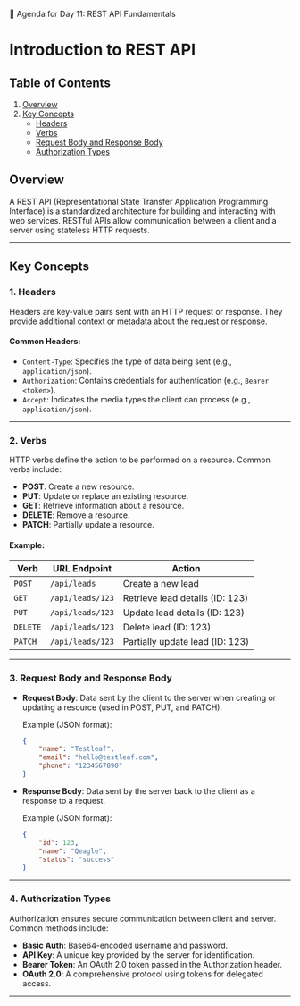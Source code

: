 📑 Agenda for Day 11: REST API Fundamentals

# Introduction to REST API

## Table of Contents
1. [Overview](#overview)
2. [Key Concepts](#key-concepts)
   - [Headers](#1-headers)
   - [Verbs](#2-verbs)
   - [Request Body and Response Body](#3-request-body-and-response-body)
   - [Authorization Types](#4-authorization-types)

## Overview
A REST API (Representational State Transfer Application Programming Interface) is a standardized architecture for building and interacting with web services. RESTful APIs allow communication between a client and a server using stateless HTTP requests.

---

## Key Concepts

### 1. **Headers**
Headers are key-value pairs sent with an HTTP request or response. They provide additional context or metadata about the request or response.

#### Common Headers:
- `Content-Type`: Specifies the type of data being sent (e.g., `application/json`).
- `Authorization`: Contains credentials for authentication (e.g., `Bearer <token>`).
- `Accept`: Indicates the media types the client can process (e.g., `application/json`).

---

### 2. **Verbs**
HTTP verbs define the action to be performed on a resource. Common verbs include:

- **POST**: Create a new resource.
- **PUT**: Update or replace an existing resource.
- **GET**: Retrieve information about a resource.
- **DELETE**: Remove a resource.
- **PATCH**: Partially update a resource.

#### Example:
| Verb    | URL Endpoint        | Action                      |
|---------|---------------------|-----------------------------|
| `POST`  | `/api/leads`        | Create a new lead           |
| `GET`   | `/api/leads/123`    | Retrieve lead details (ID: 123) |
| `PUT`   | `/api/leads/123`    | Update lead details (ID: 123) |
| `DELETE`| `/api/leads/123`    | Delete lead (ID: 123)       |
| `PATCH` | `/api/leads/123`    | Partially update lead (ID: 123) |

---

### 3. **Request Body and Response Body**

- **Request Body**: Data sent by the client to the server when creating or updating a resource (used in POST, PUT, and PATCH).
  
  Example (JSON format):
  ```json
  {
      "name": "Testleaf",
      "email": "hello@testleaf.com",
      "phone": "1234567890"
  }
  ```

- **Response Body**: Data sent by the server back to the client as a response to a request.

  Example (JSON format):
  ```json
  {
      "id": 123,
      "name": "Qeagle",
      "status": "success"
  }
  ```

---

### 4. **Authorization Types**

Authorization ensures secure communication between client and server. Common methods include:

- **Basic Auth**: Base64-encoded username and password.
- **API Key**: A unique key provided by the server for identification.
- **Bearer Token**: An OAuth 2.0 token passed in the Authorization header.
- **OAuth 2.0**: A comprehensive protocol using tokens for delegated access.

---
